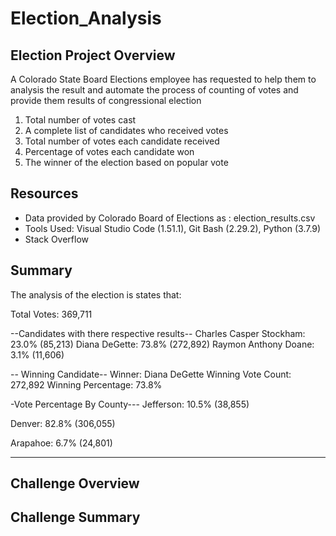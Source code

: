 # Election_Analysis


## Election Project Overview
A Colorado State Board Elections employee has requested to help them to analysis the result and automate the process of counting of votes and provide them results of congressional election

1. Total number of votes cast
2. A complete list of candidates who received votes
3. Total number of votes each candidate received
4. Percentage of votes each candidate won
5. The winner of the election based on popular vote

## Resources
* Data provided by Colorado Board of Elections as : election_results.csv
* Tools Used: Visual Studio Code (1.51.1), Git Bash (2.29.2), Python (3.7.9)
* Stack Overflow

## Summary
The analysis of the election is states that:

Total Votes: 369,711

--Candidates with there respective results--
   Charles Casper Stockham: 23.0% (85,213)
   Diana DeGette: 73.8% (272,892)
   Raymon Anthony Doane: 3.1% (11,606)

-- Winning Candidate--
  Winner: Diana DeGette
  Winning Vote Count: 272,892
  Winning Percentage: 73.8%

-Vote Percentage By County---
  Jefferson: 10.5% (38,855)

  Denver: 82.8% (306,055)

  Arapahoe: 6.7% (24,801)

-------------------------

## Challenge Overview



## Challenge Summary
